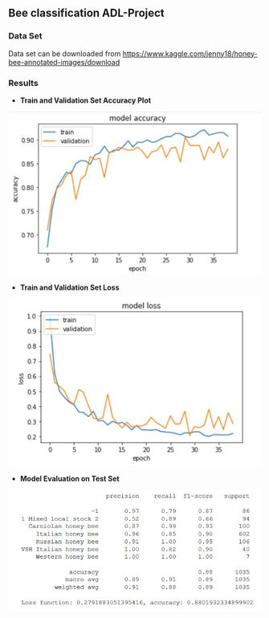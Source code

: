 ## Bee classification ADL-Project

### Data Set
Data set can be downloaded from https://www.kaggle.com/jenny18/honey-bee-annotated-images/download
### Results
* **Train and Validation Set Accuracy Plot**

![alt text](https://github.com/Chubba07/bee_classification/blob/main/img/acc.jpg)

* **Train and Validation Set Loss**

![alt text](https://github.com/Chubba07/bee_classification/blob/main/img/loss.jpg)

* **Model Evaluation on Test Set**

![alt text](https://github.com/Chubba07/bee_classification/blob/main/img/report.jpg)
